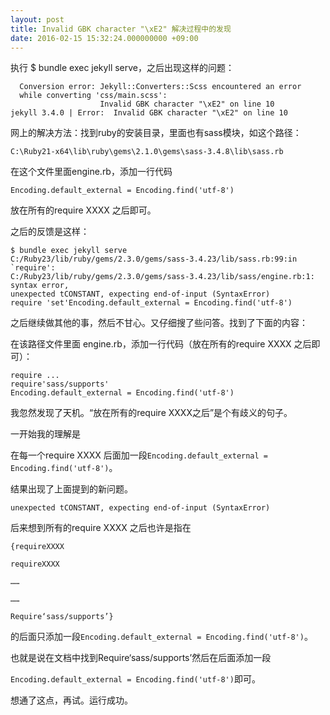```yaml
---
layout: post
title: Invalid GBK character "\xE2" 解决过程中的发现
date: 2016-02-15 15:32:24.000000000 +09:00
---
```

执行 $ bundle exec jekyll serve，之后出现这样的问题：
```
  Conversion error: Jekyll::Converters::Scss encountered an error
  while converting 'css/main.scss':
                    Invalid GBK character "\xE2" on line 10
jekyll 3.4.0 | Error:  Invalid GBK character "\xE2" on line 10
```

网上的解决方法：找到ruby的安装目录，里面也有sass模块，如这个路径：
```
C:\Ruby21-x64\lib\ruby\gems\2.1.0\gems\sass-3.4.8\lib\sass.rb
```
在这个文件里面engine.rb，添加一行代码
```
Encoding.default_external = Encoding.find('utf-8')
```
放在所有的require XXXX 之后即可。

之后的反馈是这样：

```
$ bundle exec jekyll serve
C:/Ruby23/lib/ruby/gems/2.3.0/gems/sass-3.4.23/lib/sass.rb:99:in `require': 
C:/Ruby23/lib/ruby/gems/2.3.0/gems/sass-3.4.23/lib/sass/engine.rb:1: 
syntax error,
unexpected tCONSTANT, expecting end-of-input (SyntaxError)
require 'set'Encoding.default_external = Encoding.find('utf-8')
```
之后继续做其他的事，然后不甘心。又仔细搜了些问答。找到了下面的内容：

在该路径文件里面 engine.rb，添加一行代码（放在所有的require XXXX 之后即可）：

```
require ...
require'sass/supports'
Encoding.default_external = Encoding.find('utf-8')
```

我忽然发现了天机。“放在所有的require XXXX之后”是个有歧义的句子。

一开始我的理解是

在每一个require XXXX 后面加一段```Encoding.default_external = Encoding.find('utf-8')```。

结果出现了上面提到的新问题。
```
unexpected tCONSTANT, expecting end-of-input (SyntaxError)
```

后来想到所有的require XXXX 之后也许是指在

```
{requireXXXX

requireXXXX

……

……

Require‘sass/supports’}

```
的后面只添加一段```Encoding.default_external = Encoding.find('utf-8')```。

也就是说在文档中找到Require‘sass/supports’然后在后面添加一段

```Encoding.default_external = Encoding.find('utf-8')```即可。

想通了这点，再试。运行成功。


